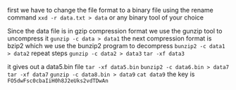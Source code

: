 first we have to change the file format to a binary file using the rename command 
`xxd -r data.txt > data`  or any binary tool of your choice

Since the data file is in gzip compression format we use the gunzip tool to uncompress it
`gunzip -c data > data1`
 the next compression format is bzip2 which we use the bunzip2 program to decompress
 `bunzip2 -c data1 > data2`
repeat steps `gunzip -c data2 > data3`
`tar -xf data3`

it gives out a data5.bin file
`tar -xf data5.bin`
`bunzip2 -c data6.bin > data7`
`tar -xf data7`
`gunzip -c data8.bin > data9`
`cat data9`
the key is `FO5dwFsc0cbaIiH0h8J2eUks2vdTDwAn`
